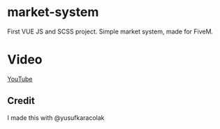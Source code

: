 # market-system

First VUE JS and SCSS project. Simple market system, made for FiveM.
 
# Video
[YouTube](https://www.youtube.com/watch?v=Jsf1iThwrnM&ab_channel=YusufKara%C3%A7olak)

## Credit
I made this with @yusufkaracolak
